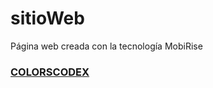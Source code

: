 # sitioWeb


Página web creada con la tecnología MobiRise
### [COLORSCODEX](https://colorscodex.github.io/sitioWeb/inicio.html)
